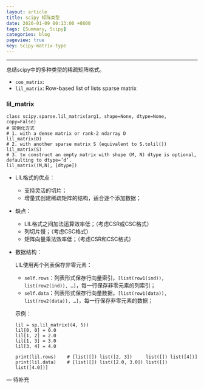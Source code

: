 ```yaml
---
layout: article
title: scipy 矩阵类型
date: 2020-01-09 00:13:00 +0800
tags: [Summary, Scipy]
categories: blog
pageview: true
key: Scipy-matrix-type
---
```




------
总结scipy中的多种类型的稀疏矩阵格式。

- `coo_matrix`: 
- `lil_matrix`: Row-based list of lists sparse matrix



### lil_matrix

```
class scipy.sparse.lil_matrix(arg1, shape=None, dtype=None, copy=False)
# 实例化方式
# 1. with a dense matrix or rank-2 ndarray D
lil_matrix(D)
# 2. with another sparse matrix S (equivalent to S.tolil())
lil_matrix(S)
# 3. to construct an empty matrix with shape (M, N) dtype is optional, defaulting to dtype=’d’.
lil_matrix((M,N), [dtype])
```

- LIL格式的优点：
  - 支持灵活的切片；
  - 增量式创建稀疏矩阵的结构，适合逐个添加数据；
- 缺点：
  - LIL格式之间加法运算效率低；（考虑CSR或CSC格式）
  - 列切片慢；（考虑CSC格式）
  - 矩阵向量乘法效率低；（考虑CSR和CSC格式）

- 数据结构：

  LIL使用两个列表保存非零元素：

  - `self.rows`：列表形式保存行向量索引，`[list(row1(ind)), list(row2(ind)), …]`，每一行保存非零元素的列索引；
  - `self.data`：列表形式保存行向量数据，`[list(row1(data)), list(row2(data)), …]`，每一行保存非零元素的数据；

  示例：

  ```
  lil = sp.lil_matrix((4, 5))
  lil[0, 0] = 0.0
  lil[1, 2] = 2.0
  lil[1, 3] = 3.0
  lil[3, 4] = 4.0
  
  print(lil.rows)    # [list([]) list([2, 3])     list([]) list([4])]
  print(lil.data)    # [list([]) list([2.0, 3.0]) list([]) list([4.0])]
  ```






— 待补充